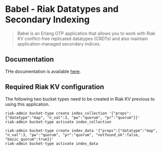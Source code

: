 # Babel - Riak Datatypes and Secondary Indexing

> Babel is an Erlang OTP application that allows you to work with Riak KV conflict-free replicated datatypes (CRDTs) and also maintain application-managed secondary indices.

## Documentation

THe documentation is available [here](https://leapsight.gitlab.io/babel).


## Required Riak KV configuration

The following two bucket types need to be created in Riak KV previous to using this application.

```shell
riak-admin bucket-type create index_collection '{"props":{"datatype":"map", "n_val":3, "pw":"quorum", "pr":"quorum"}}'
riak-admin bucket-type activate index_collection
```

```shell
riak-admin bucket-type create index_data '{"props":{"datatype":"map", "n_val":3, "pw":"quorum", "pr":"quorum", "notfound_ok":false, "basic_quorum":true}}'
riak-admin bucket-type activate index_data
```

